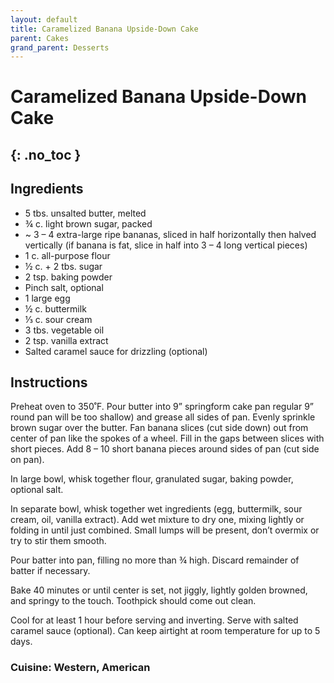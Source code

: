 ```yaml
---
layout: default
title: Caramelized Banana Upside-Down Cake
parent: Cakes
grand_parent: Desserts
---
```


# Caramelized Banana Upside-Down Cake
{: .no_toc }
---

## Ingredients
<ul>
	<li>5 tbs. unsalted butter, melted</li>
	<li>¾ c. light brown sugar, packed</li>
	<li>~ 3 – 4 extra-large ripe bananas, sliced in half horizontally then halved vertically (if banana is fat, slice in half into 3 – 4 long vertical pieces)</li>
	<li>1 c. all-purpose flour</li>
	<li>½ c. + 2 tbs. sugar</li>
	<li>2 tsp. baking powder</li>
	<li>Pinch salt, optional</li>
	<li>1 large egg</li>
	<li>½ c. buttermilk</li>
	<li>⅓ c. sour cream</li>
	<li>3 tbs. vegetable oil</li>
	<li>2 tsp. vanilla extract</li>
	<li>Salted caramel sauce for drizzling (optional)</li>
</ul>

## Instructions
Preheat oven to 350˚F. Pour butter into 9” springform cake pan regular 9” round pan will be too shallow) and grease all sides of pan. Evenly sprinkle brown sugar over the butter. Fan banana slices (cut side down) out from center of pan like the spokes of a wheel. Fill in the gaps between slices with short pieces. Add 8 – 10 short banana pieces around sides of pan (cut side on pan).

In large bowl, whisk together flour, granulated sugar, baking powder, optional salt.

In separate bowl, whisk together wet ingredients (egg, buttermilk, sour cream, oil, vanilla extract). Add wet mixture to dry one, mixing lightly or folding in until just combined. Small lumps will be present, don’t overmix or try to stir them smooth.

Pour batter into pan, filling no more than ¾ high. Discard remainder of batter if necessary.

Bake 40 minutes or until center is set, not jiggly, lightly golden browned, and springy to the touch. Toothpick should come out clean.

Cool for at least 1 hour before serving and inverting. Serve with salted caramel sauce (optional). Can keep airtight at room temperature for up to 5 days.

### Cuisine: Western, American